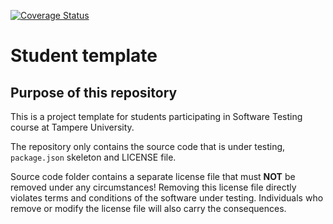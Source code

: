 [![Coverage Status](https://coveralls.io/repos/github/hqjuke/COMP.SE.200-2024-2025-1/badge.svg?branch=main)](https://coveralls.io/github/hqjuke/COMP.SE.200-2024-2025-1?branch=main)

# Student template

## Purpose of this repository

This is a project template for students participating in Software Testing course
at Tampere University.

The repository only contains the source code that is under testing, `package.json` skeleton
and LICENSE file.

Source code folder contains a separate license file that must **NOT** be removed under any circumstances!
Removing this license file directly violates terms and conditions of the software under testing.
Individuals who remove or modify the license file will also carry the consequences.
